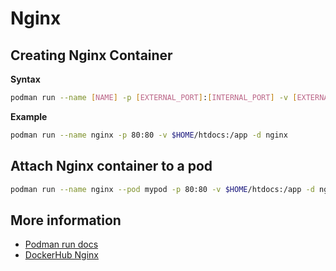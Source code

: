 # Nginx

## Creating Nginx Container

**Syntax**

```bash
podman run --name [NAME] -p [EXTERNAL_PORT]:[INTERNAL_PORT] -v [EXTERNAL_VOLUME]:[INTERNAL_VOLUME] -d nginx
```

**Example**

```bash
podman run --name nginx -p 80:80 -v $HOME/htdocs:/app -d nginx
```

## Attach Nginx container to a pod

```bash
podman run --name nginx --pod mypod -p 80:80 -v $HOME/htdocs:/app -d nginx
```

## More information

- [Podman run docs](https://docs.podman.io/en/latest/markdown/podman-run.1.html)
- [DockerHub Nginx](https://hub.docker.com/_/nginx)
